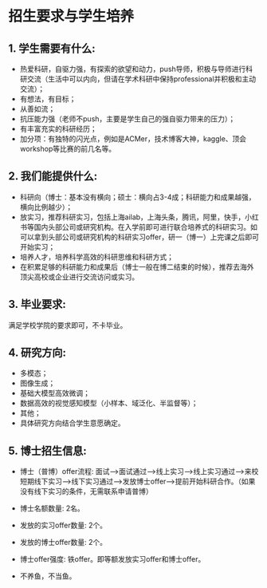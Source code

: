 # 招生要求与学生培养

## 1. 学生需要有什么:

- 热爱科研，自驱力强，有探索的欲望和动力，push导师，积极与导师进行科研交流（生活中可以内向，但请在学术科研中保持professional并积极和主动交流）；
- 有想法，有目标；
- 从善如流；
- 抗压能力强（老师不push，主要是学生自己的强自驱力带来的压力）；
- 有丰富充实的科研经历；
- 加分项：有独特的闪光点，例如是ACMer，技术博客大神，kaggle、顶会workshop等比赛的前几名等。
 
## 2. 我们能提供什么:

- 科研向（博士：基本没有横向；硕士：横向占3-4成；科研能力和成果越强，横向比例越少）；
- 放实习，推荐科研实习，包括上海ailab，上海头条，腾讯，阿里，快手，小红书等国内头部公司或研究机构。在入学前即可进行联合培养式的科研实习。如可以拿到头部公司或研究机构的科研实习offer，研一（博一）上完课之后即可开始实习；
- 培养人才，培养科学高效的科研思维和科研方式；
- 在积累足够的科研能力和成果后（博士一般在博二结束的时候），推荐去海外顶尖高校或企业进行交流访问或实习。

## 3. 毕业要求:

满足学校学院的要求即可，不卡毕业。

## 4. 研究方向:

- 多模态；
- 图像生成；
- 基础大模型高效微调；
- 数据高效的视觉感知模型（小样本、域泛化、半监督等）；
- 其他；
- 具体研究方向结合学生意愿确定。

## 5. 博士招生信息:

- 博士（普博）offer流程: 面试-->面试通过-->线上实习-->线上实习通过-->来校短期线下实习-->线下实习通过-->发放博士offer-->提前开始科研合作。（如果没有线下实习的条件，无需联系申请普博）
 
- 博士名额数量: 2名。
 
- 发放的实习offer数量: 2个。
 
- 发放的博士offer数量: 2个。
 
- 博士offer强度: 铁offer。即等额发放实习offer和博士offer。
 
- 不养鱼，不当鱼。
